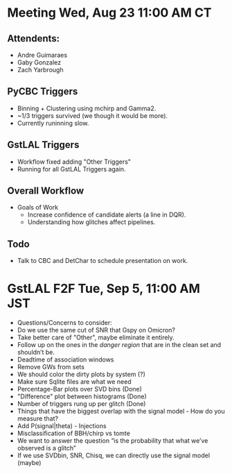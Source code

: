 # Meeting Wed, Aug 23 11:00 AM CT

  ## Attendents:
  - Andre Guimaraes
  - Gaby Gonzalez
  - Zach Yarbrough

  ## PyCBC Triggers
  - Binning + Clustering using mchirp and Gamma2.
  - ~1/3 triggers survived (we though it would be more).
  - Currently runinning slow.

  ## GstLAL Triggers
  - Workflow fixed adding "Other Triggers"
  - Running for all GstLAL Triggers again.

  ## Overall Workflow
  - Goals of Work
    - Increase confidence of candidate alerts (a line in DQR).
    - Understanding how glitches affect pipelines.

  ## Todo
  - Talk to CBC and DetChar to schedule presentation on work.
  
# GstLAL F2F Tue, Sep 5, 11:00 AM JST
  - Questions/Concerns to consider:
   - Do we use the same cut of SNR that Gspy on Omicron?
   - Take better care of "Other", maybe eliminate it entirely.
   - Follow up on the ones in the *danger region* that are in the clean set and shouldn’t be.
   - Deadtime of association windows
   - Remove GWs from sets
   - We should color the dirty plots by system (?)
   - Make sure Sqlite files are what we need
   - Percentage-Bar plots over SVD bins (Done)
   - "Difference" plot between histograms (Done)
   - Number of triggers rung up per glitch (Done)
   - Things that have the biggest overlap with the signal model
    - How do you measure that?
   - Add P(signal|theta)
    - Injections
   - Misclassification of BBH/chirp vs tomte
   - We want to answer the question “is the probability that what we’ve observed is a glitch”
   - If we use SVDbin, SNR, Chisq, we can directly use the signal model (maybe)

